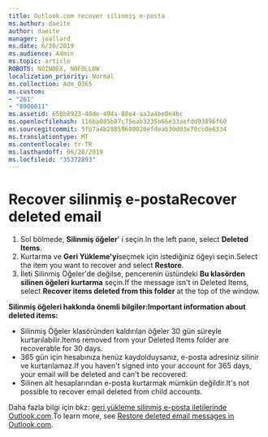 ```yaml
---
title: Outlook.com recover silinmiş e-posta
ms.author: daeite
author: daeite
manager: joallard
ms.date: 6/20/2019
ms.audience: Admin
ms.topic: article
ROBOTS: NOINDEX, NOFOLLOW
localization_priority: Normal
ms.collection: Adm_O365
ms.custom:
- "261"
- "8000011"
ms.assetid: 650b8923-48de-494a-88e4-aa3a4be8e4bc
ms.openlocfilehash: 116ba085b87c75eab3235a66e33aefdd93896f60
ms.sourcegitcommit: 5fb7a4b28859690020efdea630d03e70cc0e6334
ms.translationtype: MT
ms.contentlocale: tr-TR
ms.lasthandoff: 06/28/2019
ms.locfileid: "35372893"
---
```

# <a name="recover-deleted-email"></a><span data-ttu-id="00100-102">Recover silinmiş e-posta</span><span class="sxs-lookup"><span data-stu-id="00100-102">Recover deleted email</span></span>

1. <span data-ttu-id="00100-103">Sol bölmede, **Silinmiş öğeler**' i seçin.</span><span class="sxs-lookup"><span data-stu-id="00100-103">In the left pane, select **Deleted Items**.</span></span>
2. <span data-ttu-id="00100-104">Kurtarma ve **Geri Yükleme'yi**seçmek için istediğiniz öğeyi seçin.</span><span class="sxs-lookup"><span data-stu-id="00100-104">Select the item you want to recover and select **Restore**.</span></span>
3. <span data-ttu-id="00100-105">İleti Silinmiş Öğeler'de değilse, pencerenin üstündeki **Bu klasörden silinen öğeleri kurtarma** seçin.</span><span class="sxs-lookup"><span data-stu-id="00100-105">If the message isn't in Deleted Items, select **Recover items deleted from this folder** at the top of the window.</span></span>

 <span data-ttu-id="00100-106">**Silinmiş öğeleri hakkında önemli bilgiler:**</span><span class="sxs-lookup"><span data-stu-id="00100-106">**Important information about deleted items:**</span></span>
  
- <span data-ttu-id="00100-107">Silinmiş Öğeler klasöründen kaldırılan öğeler 30 gün süreyle kurtarılabilir.</span><span class="sxs-lookup"><span data-stu-id="00100-107">Items removed from your Deleted Items folder are recoverable for 30 days.</span></span>
- <span data-ttu-id="00100-108">365 gün için hesabınıza henüz kaydolduysanız, e-posta adresiniz silinir ve kurtarılamaz.</span><span class="sxs-lookup"><span data-stu-id="00100-108">If you haven't signed into your account for 365 days, your email will be deleted and can't be recovered.</span></span>
- <span data-ttu-id="00100-109">Silinen alt hesaplarından e-posta kurtarmak mümkün değildir.</span><span class="sxs-lookup"><span data-stu-id="00100-109">It's not possible to recover email deleted from child accounts.</span></span>

<span data-ttu-id="00100-110">Daha fazla bilgi için bkz: [geri yükleme silinmiş e-posta iletilerinde Outlook.com](https://support.office.com/article/cf06ab1b-ae0b-418c-a4d9-4e895f83ed50?wt.mc_id=Office_Outlook_com_Alchemy).</span><span class="sxs-lookup"><span data-stu-id="00100-110">To learn more, see [Restore deleted email messages in Outlook.com](https://support.office.com/article/cf06ab1b-ae0b-418c-a4d9-4e895f83ed50?wt.mc_id=Office_Outlook_com_Alchemy).</span></span>